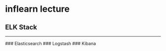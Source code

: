 inflearn lecture
================
ELK Stack
---------
<hr/>
### Elasticsearch
### Logstash
### Kibana

